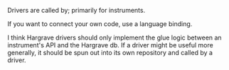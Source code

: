 
Drivers are called by; primarily for instruments.

If you want to connect your own code, use a language binding.

I think Hargrave drivers should only implement the glue logic between an instrument's API and the Hargrave db. If a driver might be useful more generally, it should be spun out into its own repository and called by a driver.

